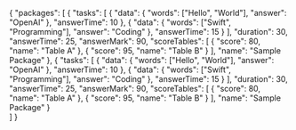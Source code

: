 {
  "packages": [
    {
      "tasks": [
        {
          "data": {
            "words": ["Hello", "World"],
            "answer": "OpenAI"
          },
          "answerTime": 10
        },
        {
          "data": {
            "words": ["Swift", "Programming"],
            "answer": "Coding"
          },
          "answerTime": 15
        }
      ],
      "duration": 30,
      "answerTime": 25,
      "answerMark": 90,
      "scoreTables": [
        {
          "score": 80,
          "name": "Table A"
        },
        {
          "score": 95,
          "name": "Table B"
        }
      ],
      "name": "Sample Package"
    },
     {
      "tasks": [
        {
          "data": {
            "words": ["Hello", "World"],
            "answer": "OpenAI"
          },
          "answerTime": 10
        },
        {
          "data": {
            "words": ["Swift", "Programming"],
            "answer": "Coding"
          },
          "answerTime": 15
        }
      ],
      "duration": 30,
      "answerTime": 25,
      "answerMark": 90,
      "scoreTables": [
        {
          "score": 80,
          "name": "Table A"
        },
        {
          "score": 95,
          "name": "Table B"
        }
      ],
      "name": "Sample Package"
    }   
  ]
}
